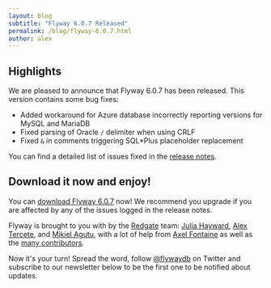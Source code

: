 ```yaml
---
layout: blog
subtitle: "Flyway 6.0.7 Released"
permalink: /blog/flyway-6.0.7.html
author: alex
---
```


## Highlights

We are pleased to announce that Flyway 6.0.7 has been released. This version contains some bug fixes:

- Added workaround for Azure database incorrectly reporting versions for MySQL and MariaDB
- Fixed parsing of Oracle `/` delimiter when using CRLF
- Fixed `&` in comments triggering SQL*Plus placeholder replacement

You can find a detailed list of issues fixed in the [release notes](/documentation/learnmore/releaseNotes#6.0.7).

## Download it now and enjoy!

You can [download Flyway 6.0.7](/download) now! We recommend you upgrade if you are affected by any of the issues
logged in the release notes.

Flyway is brought to you with <i class="fa fa-heart"></i> by the [Redgate](https://red-gate.com) team:
[Julia Hayward](https://twitter.com/Julia_Hayward),
[Alex Tercete](https://twitter.com/alextercete), and [Mikiel Agutu](https://twitter.com/mikielagutu),
with a lot of help from [Axel Fontaine](https://twitter.com/axelfontaine)
as well as the [many contributors](/documentation/contribute/hallOfFame).

Now it's your turn! Spread the word, follow [@flywaydb](https://twitter.com/flywaydb) on Twitter and subscribe
to our newsletter below to be the first one to be notified about updates.